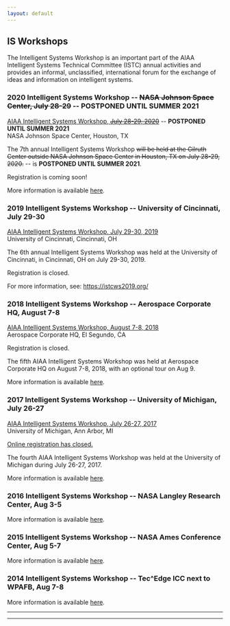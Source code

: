 ```yaml
---
layout: default
---
```


## IS Workshops

The Intelligent Systems Workshop is an important part of the AIAA Intelligent Systems Technical Committee (ISTC) annual activities and provides an informal, unclassified, international forum for the exchange of ideas and information on intelligent systems.

### 2020 Intelligent Systems Workshop -- <strike>NASA Johnson Space Center, July 28-29</strike> -- POSTPONED UNTIL SUMMER 2021

<a href="/2020_IS_Workshop.html">AIAA Intelligent Systems Workshop, <strike>July 28-29, 2020</strike></a> -- <b>POSTPONED UNTIL SUMMER 2021</b><br>
NASA Johnson Space Center, Houston, TX

The 7th annual Intelligent Systems Workshop <strike>will be held at the Gilruth Center outside NASA Johnson Space Center in Houston, TX on July 28-29, 2020.</strike> -- is <b>POSTPONED UNTIL SUMMER 2021</b>.

Registration is coming soon! <!-- a href="xx" Online registration is now open! There is a $100 registration fee that covers on-site meals and snacks for the event. -->

More information is available <a href="/2020_IS_Workshop.html">here</a>.

### 2019 Intelligent Systems Workshop -- University of Cincinnati, July 29-30

<a href="https://istcws2019.org/">AIAA Intelligent Systems Workshop, July 29-30, 2019</a><br>
University of Cincinnati, Cincinnati, OH

The 6th annual Intelligent Systems Workshop was held at the University of Cincinnati, in Cincinnati, OH on July 29-30, 2019.

Registration is closed. <!--See: <a href="https://istcws2019.org/registration/"></a> -->

For more information, see: <a href="https://istcws2019.org/">https://istcws2019.org/</a>

### 2018 Intelligent Systems Workshop -- Aerospace Corporate HQ, August 7-8

<a href="/2018_IS_Workshop.html">AIAA Intelligent Systems Workshop, August 7-8, 2018</a><br>
Aerospace Corporate HQ, El Segundo, CA

Registration is closed. <!-- a href="http://www.cvent.com/d/2gqm6s" Online registration is now open! There is a $100 registration fee that covers on-site meals and snacks for the event. -->

The fifth AIAA Intelligent Systems Workshop was held at Aerospace Corporate HQ on August 7-8, 2018, with an optional tour on Aug 9.

More information is available <a href="/2018_IS_Workshop.html">here</a>.

### 2017 Intelligent Systems Workshop -- University of Michigan, July 26-27

<a href="/2017_IS_Workshop.html">AIAA Intelligent Systems Workshop, July 26-27, 2017</a><br>
University of Michigan, Ann Arbor, MI

<u>Online registration has closed.</u> <!-- Online registration is now open! There is a $150 registration fee that covers continental breakfasts, lunches and drinks/snacks for the event. -->

The fourth AIAA Intelligent Systems Workshop was held at the University of Michigan during July 26-27, 2017.

More information is available <a href="/2017_IS_Workshop.html">here</a>.

### 2016 Intelligent Systems Workshop -- NASA Langley Research Center, Aug 3-5

More information is available <a href="/2016_IS_Workshop.html">here</a>.

### 2015 Intelligent Systems Workshop -- NASA Ames Conference Center, Aug 5-7

More information is available <a href="/2015_IS_Workshop.html">here</a>.

### 2014 Intelligent Systems Workshop -- Tec^Edge ICC next to WPAFB, Aug 7-8

More information is available <a href="/2014_IS_Workshop.html">here</a>.

* * *
* * *

<!-- --end-of-page-- -->

